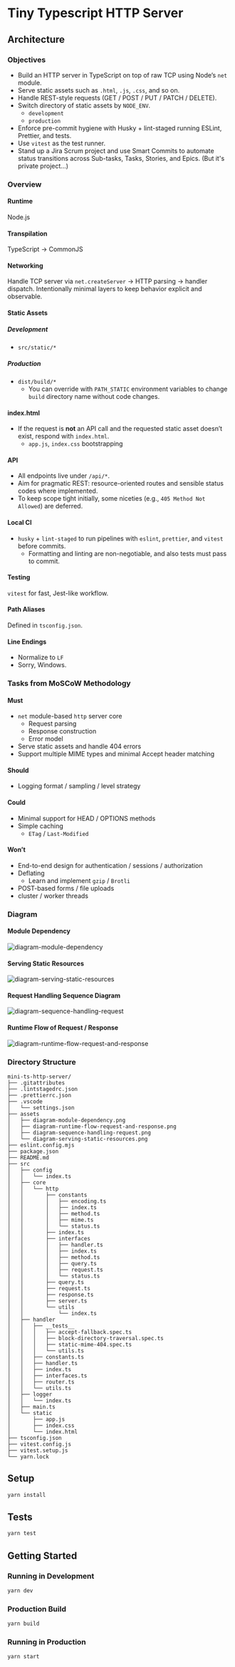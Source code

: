 # Tiny Typescript HTTP Server

## Architecture

### Objectives

- Build an HTTP server in TypeScript on top of raw TCP using Node’s `net` module.
- Serve static assets such as `.html`, `.js`, `.css`, and so on.
- Handle REST-style requests (GET / POST / PUT / PATCH / DELETE).
- Switch directory of static assets by `NODE_ENV`.
  - `development`
  - `production`
- Enforce pre-commit hygiene with Husky + lint-staged running ESLint, Prettier, and tests.
- Use `vitest` as the test runner.
- Stand up a Jira Scrum project and use Smart Commits to automate status transitions across Sub-tasks, Tasks, Stories, and Epics. (But it's private project...)

### Overview

#### Runtime

Node.js

#### Transpilation

TypeScript -> CommonJS

#### Networking

Handle TCP server via `net.createServer` -> HTTP parsing -> handler dispatch.
Intentionally minimal layers to keep behavior explicit and observable.

#### Static Assets

##### Development

- `src/static/*`

##### Production

- `dist/build/*`
  - You can override with `PATH_STATIC` environment variables to change `build` directory name without code changes.

#### index.html

- If the request is **not** an API call and the requested static asset doesn’t exist, respond with `index.html`.
  - `app.js`, `index.css` bootstrapping

#### API

- All endpoints live under `/api/*`.
- Aim for pragmatic REST: resource-oriented routes and sensible status codes where implemented.
- To keep scope tight initially, some niceties (e.g., `405 Method Not Allowed`) are deferred.

#### Local CI

- `husky` + `lint-staged` to run pipelines with `eslint`, `prettier`, and `vitest` before commits.
  - Formatting and linting are non-negotiable, and also tests must pass to commit.

#### Testing

`vitest` for fast, Jest-like workflow.

#### Path Aliases

Defined in `tsconfig.json`.

#### Line Endings

- Normalize to `LF`
- Sorry, Windows.

### Tasks from MoSCoW Methodology

#### Must

- `net` module-based `http` server core
  - Request parsing
  - Response construction
  - Error model
- Serve static assets and handle 404 errors
- Support multiple MIME types and minimal Accept header matching

#### Should

- Logging format / sampling / level strategy

#### Could

- Minimal support for HEAD / OPTIONS methods
- Simple caching
  - `ETag` / `Last-Modified`

#### Won’t

- End-to-end design for authentication / sessions / authorization
- Deflating
  - Learn and implement `gzip` / `Brotli`
- POST-based forms / file uploads
- cluster / worker threads

### Diagram

#### Module Dependency

![diagram-module-dependency](assets/diagram-module-dependency.png)

#### Serving Static Resources

![diagram-serving-static-resources](assets/diagram-serving-static-resources.png)

#### Request Handling Sequence Diagram

![diagram-sequence-handling-request](assets/diagram-sequence-handling-request.png)

#### Runtime Flow of Request / Response

![diagram-runtime-flow-request-and-response](assets/diagram-runtime-flow-request-and-response.png)

### Directory Structure

```
mini-ts-http-server/
├── .gitattributes
├── .lintstagedrc.json
├── .prettierrc.json
├── .vscode
│   └── settings.json
├── assets
│   ├── diagram-module-dependency.png
│   ├── diagram-runtime-flow-request-and-response.png
│   ├── diagram-sequence-handling-request.png
│   └── diagram-serving-static-resources.png
├── eslint.config.mjs
├── package.json
├── README.md
├── src
│   ├── config
│   │   └── index.ts
│   ├── core
│   │   └── http
│   │       ├── constants
│   │       │   ├── encoding.ts
│   │       │   ├── index.ts
│   │       │   ├── method.ts
│   │       │   ├── mime.ts
│   │       │   └── status.ts
│   │       ├── index.ts
│   │       ├── interfaces
│   │       │   ├── handler.ts
│   │       │   ├── index.ts
│   │       │   ├── method.ts
│   │       │   ├── query.ts
│   │       │   ├── request.ts
│   │       │   └── status.ts
│   │       ├── query.ts
│   │       ├── request.ts
│   │       ├── response.ts
│   │       ├── server.ts
│   │       └── utils
│   │           └── index.ts
│   ├── handler
│   │   ├── __tests__
│   │   │   ├── accept-fallback.spec.ts
│   │   │   ├── block-directory-traversal.spec.ts
│   │   │   ├── static-mime-404.spec.ts
│   │   │   └── utils.ts
│   │   ├── constants.ts
│   │   ├── handler.ts
│   │   ├── index.ts
│   │   ├── interfaces.ts
│   │   ├── router.ts
│   │   └── utils.ts
│   ├── logger
│   │   └── index.ts
│   ├── main.ts
│   └── static
│       ├── app.js
│       ├── index.css
│       └── index.html
├── tsconfig.json
├── vitest.config.js
├── vitest.setup.js
└── yarn.lock
```

## Setup

```sh
yarn install
```

## Tests

```sh
yarn test
```

## Getting Started

### Running in Development

```sh
yarn dev
```

### Production Build

```sh
yarn build
```

### Running in Production

```sh
yarn start
```
